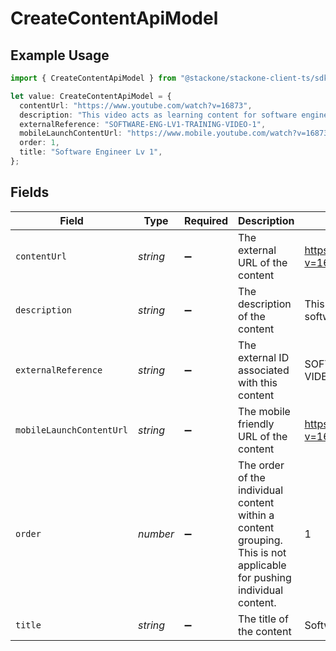 # CreateContentApiModel

## Example Usage

```typescript
import { CreateContentApiModel } from "@stackone/stackone-client-ts/sdk/models/shared";

let value: CreateContentApiModel = {
  contentUrl: "https://www.youtube.com/watch?v=16873",
  description: "This video acts as learning content for software engineers.",
  externalReference: "SOFTWARE-ENG-LV1-TRAINING-VIDEO-1",
  mobileLaunchContentUrl: "https://www.mobile.youtube.com/watch?v=16873",
  order: 1,
  title: "Software Engineer Lv 1",
};
```

## Fields

| Field                                                                                                                 | Type                                                                                                                  | Required                                                                                                              | Description                                                                                                           | Example                                                                                                               |
| --------------------------------------------------------------------------------------------------------------------- | --------------------------------------------------------------------------------------------------------------------- | --------------------------------------------------------------------------------------------------------------------- | --------------------------------------------------------------------------------------------------------------------- | --------------------------------------------------------------------------------------------------------------------- |
| `contentUrl`                                                                                                          | *string*                                                                                                              | :heavy_minus_sign:                                                                                                    | The external URL of the content                                                                                       | https://www.youtube.com/watch?v=16873                                                                                 |
| `description`                                                                                                         | *string*                                                                                                              | :heavy_minus_sign:                                                                                                    | The description of the content                                                                                        | This video acts as learning content for software engineers.                                                           |
| `externalReference`                                                                                                   | *string*                                                                                                              | :heavy_minus_sign:                                                                                                    | The external ID associated with this content                                                                          | SOFTWARE-ENG-LV1-TRAINING-VIDEO-1                                                                                     |
| `mobileLaunchContentUrl`                                                                                              | *string*                                                                                                              | :heavy_minus_sign:                                                                                                    | The mobile friendly URL of the content                                                                                | https://www.mobile.youtube.com/watch?v=16873                                                                          |
| `order`                                                                                                               | *number*                                                                                                              | :heavy_minus_sign:                                                                                                    | The order of the individual content within a content grouping. This is not applicable for pushing individual content. | 1                                                                                                                     |
| `title`                                                                                                               | *string*                                                                                                              | :heavy_minus_sign:                                                                                                    | The title of the content                                                                                              | Software Engineer Lv 1                                                                                                |